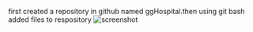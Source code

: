 first created a repository in github
named ggHospital.then using git bash 
added files to respository
![screenshot](/image/Web%20capture_12-12-2023_16333_127.0.0.1.jpeg)